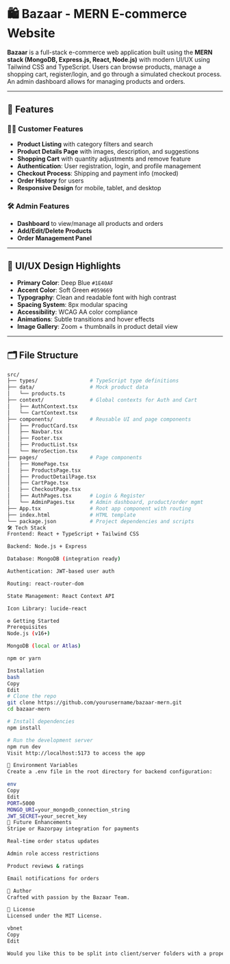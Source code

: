 # 🛍️ Bazaar - MERN E-commerce Website

**Bazaar** is a full-stack e-commerce web application built using the **MERN stack (MongoDB, Express.js, React, Node.js)** with modern UI/UX using Tailwind CSS and TypeScript. Users can browse products, manage a shopping cart, register/login, and go through a simulated checkout process. An admin dashboard allows for managing products and orders.

---

## 🚀 Features

### 🧑‍💻 Customer Features
- **Product Listing** with category filters and search
- **Product Details Page** with images, description, and suggestions
- **Shopping Cart** with quantity adjustments and remove feature
- **Authentication**: User registration, login, and profile management
- **Checkout Process**: Shipping and payment info (mocked)
- **Order History** for users
- **Responsive Design** for mobile, tablet, and desktop

### 🛠 Admin Features
- **Dashboard** to view/manage all products and orders
- **Add/Edit/Delete Products**
- **Order Management Panel**

---

## 🎨 UI/UX Design Highlights

- **Primary Color**: Deep Blue `#1E40AF`
- **Accent Color**: Soft Green `#059669`
- **Typography**: Clean and readable font with high contrast
- **Spacing System**: 8px modular spacing
- **Accessibility**: WCAG AA color compliance
- **Animations**: Subtle transitions and hover effects
- **Image Gallery**: Zoom + thumbnails in product detail view

---

## 🗂️ File Structure

```bash
src/
├── types/                 # TypeScript type definitions
├── data/                  # Mock product data
│   └── products.ts
├── context/               # Global contexts for Auth and Cart
│   ├── AuthContext.tsx
│   └── CartContext.tsx
├── components/            # Reusable UI and page components
│   ├── ProductCard.tsx
│   ├── Navbar.tsx
│   ├── Footer.tsx
│   ├── ProductList.tsx
│   └── HeroSection.tsx
├── pages/                 # Page components
│   ├── HomePage.tsx
│   ├── ProductsPage.tsx
│   ├── ProductDetailPage.tsx
│   ├── CartPage.tsx
│   ├── CheckoutPage.tsx
│   ├── AuthPages.tsx      # Login & Register
│   └── AdminPages.tsx     # Admin dashboard, product/order mgmt
├── App.tsx                # Root app component with routing
├── index.html             # HTML template
└── package.json           # Project dependencies and scripts
🛠 Tech Stack
Frontend: React + TypeScript + Tailwind CSS

Backend: Node.js + Express

Database: MongoDB (integration ready)

Authentication: JWT-based user auth

Routing: react-router-dom

State Management: React Context API

Icon Library: lucide-react

⚙️ Getting Started
Prerequisites
Node.js (v16+)

MongoDB (local or Atlas)

npm or yarn

Installation
bash
Copy
Edit
# Clone the repo
git clone https://github.com/yourusername/bazaar-mern.git
cd bazaar-mern

# Install dependencies
npm install

# Run the development server
npm run dev
Visit http://localhost:5173 to access the app

🧪 Environment Variables
Create a .env file in the root directory for backend configuration:

env
Copy
Edit
PORT=5000
MONGO_URI=your_mongodb_connection_string
JWT_SECRET=your_secret_key
🔮 Future Enhancements
Stripe or Razorpay integration for payments

Real-time order status updates

Admin role access restrictions

Product reviews & ratings

Email notifications for orders

👤 Author
Crafted with passion by the Bazaar Team.

📃 License
Licensed under the MIT License.

vbnet
Copy
Edit

Would you like this to be split into client/server folders with a proper backend implementation, or should I keep it in this single-structure frontend-centric layout for now?







